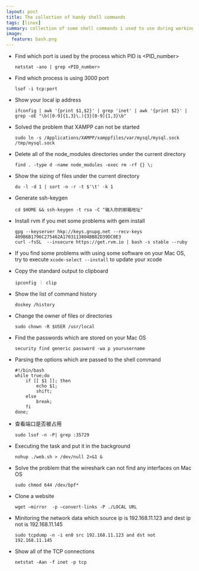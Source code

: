 ```yaml
---
layout: post
title: The collection of handy shell commands
tags: [linux]
summary: collection of some shell commands i used to use during working
image:
  feature: bash.png
---
```

* Find  which port is used by the process which PID is <PID_number>
  <!--lang: bash-->
  ```
  netstat -ano | grep <PID_number>
  ```

* Find which process is using 3000 port

  <!--lang: bash-->
  ```
  lsof -i tcp:port
  ```
* Show your local ip address

  <!--lang: bash-->
  ```
  ifconfig | awk '{print $1,$2}' | grep 'inet' | awk '{print $2}' | grep -oE "\b([0-9]{1,3}\.){3}[0-9]{1,3}\b"
  ```
* Solved the problem that XAMPP can not be started

  <!--lang: bash-->
  ```
  sudo ln -s /Applications/XAMPP/xamppfiles/var/mysql/mysql.sock /tmp/mysql.sock
  ```
* Delete all of the node_modules directories under the current directory

  <!--lang: bash-->
  ```
  find . -type d -name node_modules -exec rm -rf {} \;
  ```
* Show the sizing of files under the current directory

  <!--lang: bash-->
  ```
  du -l -d 1 | sort -n -r -t $'\t' -k 1
  ```
* Generate ssh-keygen

  <!--lang: bash-->
  ```
  cd $HOME && ssh-keygen -t rsa -C "输入你的邮箱地址"
  ```
* Install rvm if you met some problems with gem install

  <!--lang: bash-->
  ```
  gpg --keyserver hkp://keys.gnupg.net --recv-keys 409B6B1796C275462A1703113804BB82D39DC0E3
  curl -fsSL  --insecure https://get.rvm.io | bash -s stable --ruby
  ```
* If you find some problems  with using some software on your Mac OS, try to execute `xcode-select --install` to update your xcode

* Copy the standard output to clipboard

  <!--lang: bash-->
  ```
  ipconfig ｜ clip
  ```
* Show the list of command history

  <!--lang: bash-->
  ```
  doskey /history
  ```
* Change the owner of files or directories

  <!--lang: bash-->
  ```
  sudo chown -R $USER /usr/local
  ```
* Find the passwords which are stored on your Mac OS

  <!--lang: bash-->
  ```
  security find generic password -wa p yourusername
  ```
* Parsing the options which are passed to the shell command

  <!--lang: bash-->
  ```
  #!/bin/bash
  while true;do
      if [[ $1 ]]; then
          echo $1;
          shift;
      else
          break;
      fi
  done;
  ```
* 查看端口是否被占用

  <!--lang: bash-->
  ```
  sudo lsof -n -P| grep :35729
  ```
* Executing the task and put it in the background

  <!--lang: bash-->
  ```
  nohup ./web.sh > /dev/null 2>&1 &
  ```
* Solve the problem that the wireshark can not find any interfaces on Mac OS

  <!--lang: bash-->
  ```
  sudo chmod 644 /dev/bpf*
  ```
* Clone a website

  <!--lang: bash-->
  ```
  wget —mirror  -p –convert-links -P ./LOCAL URL
  ```
  <!-- * `ps -ef |grep data | awk ‘{print $2,$8}’` -->

* Minitoring the network data which source ip is 192.168.11.123 and dest ip not is 192.168.11.145

  <!--lang: bash-->
  ```
  sudo tcpdump -n -i en0 src 192.168.11.123 and dst not 192.168.11.145
  ```

* Show all of the TCP connections

  <!--lang: bash-->
  ```
  netstat -Aan -f inet -p tcp
  ```
